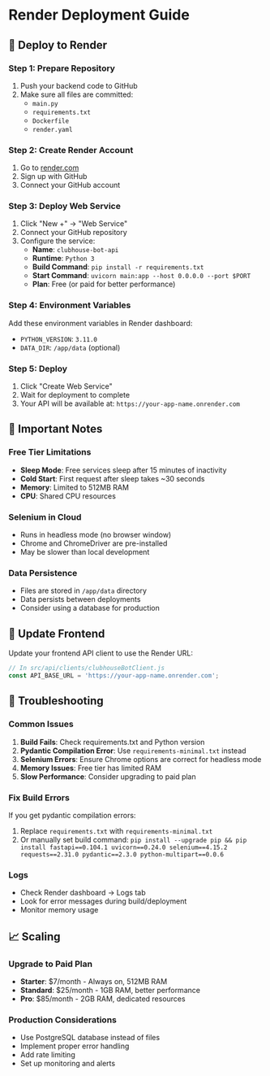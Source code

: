 # Render Deployment Guide

## 🚀 Deploy to Render

### Step 1: Prepare Repository
1. Push your backend code to GitHub
2. Make sure all files are committed:
   - `main.py`
   - `requirements.txt`
   - `Dockerfile`
   - `render.yaml`

### Step 2: Create Render Account
1. Go to [render.com](https://render.com)
2. Sign up with GitHub
3. Connect your GitHub account

### Step 3: Deploy Web Service
1. Click "New +" → "Web Service"
2. Connect your GitHub repository
3. Configure the service:
   - **Name**: `clubhouse-bot-api`
   - **Runtime**: `Python 3`
   - **Build Command**: `pip install -r requirements.txt`
   - **Start Command**: `uvicorn main:app --host 0.0.0.0 --port $PORT`
   - **Plan**: Free (or paid for better performance)

### Step 4: Environment Variables
Add these environment variables in Render dashboard:
- `PYTHON_VERSION`: `3.11.0`
- `DATA_DIR`: `/app/data` (optional)

### Step 5: Deploy
1. Click "Create Web Service"
2. Wait for deployment to complete
3. Your API will be available at: `https://your-app-name.onrender.com`

## 🔧 Important Notes

### Free Tier Limitations
- **Sleep Mode**: Free services sleep after 15 minutes of inactivity
- **Cold Start**: First request after sleep takes ~30 seconds
- **Memory**: Limited to 512MB RAM
- **CPU**: Shared CPU resources

### Selenium in Cloud
- Runs in headless mode (no browser window)
- Chrome and ChromeDriver are pre-installed
- May be slower than local development

### Data Persistence
- Files are stored in `/app/data` directory
- Data persists between deployments
- Consider using a database for production

## 🔄 Update Frontend

Update your frontend API client to use the Render URL:

```javascript
// In src/api/clients/clubhouseBotClient.js
const API_BASE_URL = 'https://your-app-name.onrender.com';
```

## 🐛 Troubleshooting

### Common Issues
1. **Build Fails**: Check requirements.txt and Python version
2. **Pydantic Compilation Error**: Use `requirements-minimal.txt` instead
3. **Selenium Errors**: Ensure Chrome options are correct for headless mode
4. **Memory Issues**: Free tier has limited RAM
5. **Slow Performance**: Consider upgrading to paid plan

### Fix Build Errors
If you get pydantic compilation errors:
1. Replace `requirements.txt` with `requirements-minimal.txt`
2. Or manually set build command: `pip install --upgrade pip && pip install fastapi==0.104.1 uvicorn==0.24.0 selenium==4.15.2 requests==2.31.0 pydantic==2.3.0 python-multipart==0.0.6`

### Logs
- Check Render dashboard → Logs tab
- Look for error messages during build/deployment
- Monitor memory usage

## 📈 Scaling

### Upgrade to Paid Plan
- **Starter**: $7/month - Always on, 512MB RAM
- **Standard**: $25/month - 1GB RAM, better performance
- **Pro**: $85/month - 2GB RAM, dedicated resources

### Production Considerations
- Use PostgreSQL database instead of files
- Implement proper error handling
- Add rate limiting
- Set up monitoring and alerts
